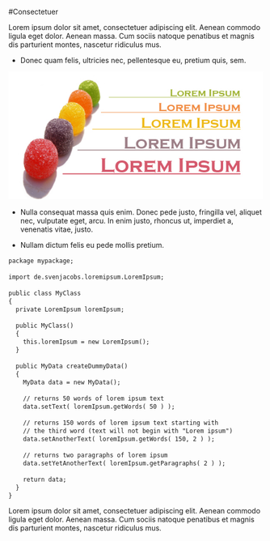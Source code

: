 #Consectetuer

Lorem ipsum dolor sit amet, consectetuer adipiscing elit. Aenean commodo ligula eget dolor. Aenean massa. Cum sociis natoque penatibus et magnis dis parturient montes, nascetur ridiculus mus. 

- Donec quam felis, ultricies nec, pellentesque eu, pretium quis, sem. 

![](img/02.jpg) 

- Nulla consequat massa quis enim. Donec pede justo, fringilla vel, aliquet nec, vulputate eget, arcu. In enim justo, rhoncus ut, imperdiet a, venenatis vitae, justo.

- Nullam dictum felis eu pede mollis pretium.

~~~
package mypackage;

import de.svenjacobs.loremipsum.LoremIpsum;

public class MyClass 
{
  private LoremIpsum loremIpsum;
  
  public MyClass() 
  {
    this.loremIpsum = new LoremIpsum();
  }

  public MyData createDummyData() 
  {
    MyData data = new MyData();
    
    // returns 50 words of lorem ipsum text
    data.setText( loremIpsum.getWords( 50 ) );

    // returns 150 words of lorem ipsum text starting with
    // the third word (text will not begin with "Lorem ipsum")
    data.setAnotherText( loremIpsum.getWords( 150, 2 ) );
    
    // returns two paragraphs of lorem ipsum
    data.setYetAnotherText( loremIpsum.getParagraphs( 2 ) );
    
    return data;
  }
}
~~~

Lorem ipsum dolor sit amet, consectetuer adipiscing elit. Aenean commodo ligula eget dolor. Aenean massa. Cum sociis natoque penatibus et magnis dis parturient montes, nascetur ridiculus mus. 
